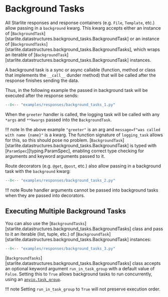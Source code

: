 # Background Tasks

All Starlite responses and response containers (e.g. `File`, `Template`, etc.) allow passing in a `background`
kwarg. This kwarg accepts either an instance of [`BackgroundTask`][starlite.datastructures.background_tasks.BackgroundTask]
or an instance of [`BackgroundTasks`][starlite.datastructures.background_tasks.BackgroundTasks], which wraps an iterable
of [`BackgroundTask`][starlite.datastructures.background_tasks.BackgroundTask] instances.

A background task is a sync or async callable (function, method or class that implements the `__call__` dunder method)
that will be called after the response finishes sending the data.

Thus, in the following example the passed in background task will be executed after the response sends:

```py title="Background Task Passed into Response"
--8<-- "examples/responses/background_tasks_1.py"
```

When the `greeter` handler is called, the logging task will be called with any `*args` and `**kwargs` passed into the
`BackgroundTask`.

!!! note
    In the above example `"greeter"` is an arg and `message=f"was called with name {name}"` is a kwarg.
    The function signature of `logging_task` allows for this, so this should pose no problem.
    [`BackgroundTask`][starlite.datastructures.background_tasks.BackgroundTask] is typed with [`ParamSpec`][typing.ParamSpec], enabling correct type checking for arguments and keyword arguments passed to it.

Route decorators (e.g. `@get`, `@post`, etc.) also allow passing in a background task with the `background` kwarg:

```py title="Background Task Passed into Decorator"
--8<-- "examples/responses/background_tasks_2.py"
```

!!! note
    Route handler arguments cannot be passed into background tasks when they are passed into decorators.

## Executing Multiple Background Tasks

You can also use the [`BackgroundTasks`][starlite.datastructures.background_tasks.BackgroundTasks] class and pass
to it an iterable (list, tuple, etc.) of [`BackgroundTask`][starlite.datastructures.background_tasks.BackgroundTask]
instances:

```py title="Multiple Background Tasks"
--8<-- "examples/responses/background_tasks_3.py"
```

[`BackgroundTasks`][starlite.datastructures.background_tasks.BackgroundTasks] class
accepts an optional keyword argument `run_in_task_group` with a default value of `False`. Setting this to `True` allows background tasks to run concurrently, using an [`anyio.task_group`](https://anyio.readthedocs.io/en/stable/tasks.html). 

!!! note
    Setting `run_in_task_group` to `True` will not preserve execution order.
